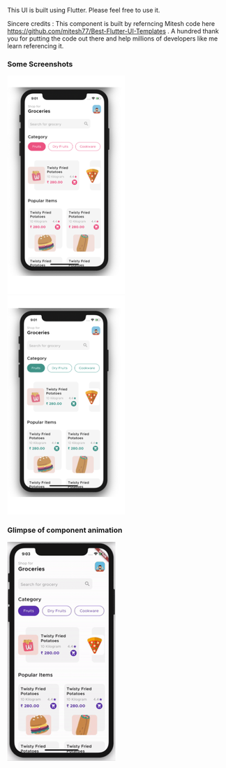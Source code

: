 This UI is built using Flutter. Please feel free to use it.

Sincere credits : This component is built by referncing Mitesh code here https://github.com/mitesh77/Best-Flutter-UI-Templates . A hundred thank you for putting the code out there and help millions of developers like me learn referencing it.  

### Some Screenshots

<img src="https://github.com/TeaTalkInternal/github_assets/blob/master/images/grocery_image_1.png" height="500em">
<img src="https://github.com/TeaTalkInternal/github_assets/blob/master/images/grocery_image_2.png" height="500em">

### Glimpse of component animation

<img src="https://github.com/TeaTalkInternal/github_assets/blob/master/gifs/grocery-app-template.gif" height="500em">
